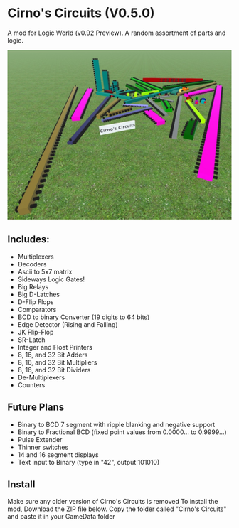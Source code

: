 # Cirno's Circuits (V0.5.0)

A mod for Logic World (v0.92 Preview).
A random assortment of parts and logic.

![image](MainImage.jpg)

## Includes:

- Multiplexers
- Decoders
- Ascii to 5x7 matrix
- Sideways Logic Gates!
- Big Relays
- Big D-Latches
- D-Flip Flops
- Comparators
- BCD to binary Converter (19 digits to 64 bits)
- Edge Detector (Rising and Falling)
- JK Flip-Flop
- SR-Latch
- Integer and Float Printers
- 8, 16, and 32 Bit Adders
- 8, 16, and 32 Bit Multipliers
- 8, 16, and 32 Bit Dividers
- De-Multiplexers
- Counters

## Future Plans

- Binary to BCD 7 segment with ripple blanking and negative support
- Binary to Fractional BCD (fixed point values from 0.0000... to 0.9999...)
- Pulse Extender
- Thinner switches
- 14 and 16 segment displays
- Text input to Binary (type in "42", output 101010)

## Install

Make sure any older version of Cirno's Circuits is removed
To install the mod, Download the ZIP file below. Copy the folder called "Cirno's Circuits" and paste it in your GameData folder
